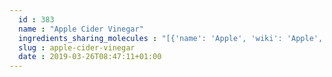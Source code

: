 ```yaml
---
  id : 383
  name : "Apple Cider Vinegar"
  ingredients_sharing_molecules : "[{'name': 'Apple', 'wiki': 'Apple', 'id': 162, 'category': 'Fruit', 'common_molecules': [72277, 65064, 107905, 65084, 9064, 702, 1032, 6568, 7344, 6584, 179, 8857, 72276]}, {'name': 'Black Currant', 'wiki': 'Blackcurrant', 'id': 174, 'category': 'Fruit', 'common_molecules': [72277, 65064, 107905, 65084, 9064, 702, 1032, 6568, 6584, 8857, 72276]}, {'name': 'Cabbage', 'wiki': 'Cabbage', 'id': 353, 'category': 'Cabbage', 'common_molecules': [72277, 65064, 107905, 65084, 9064, 702, 1032, 7344, 6584, 8857, 72276]}, {'name': 'Beer', 'wiki': 'Beer', 'id': 9, 'category': 'Beverage Alcoholic', 'common_molecules': [72277, 65064, 107905, 65084, 9064, 7646, 1032, 7344, 6584, 72276]}, {'name': 'Coffee', 'wiki': 'Coffee', 'id': 46, 'category': 'Beverage Caffeinated', 'common_molecules': [72277, 65064, 107905, 65084, 9064, 702, 1032, 6584, 179, 72276]}]"
  slug : apple-cider-vinegar
  date : 2019-03-26T08:47:11+01:00
---
```



